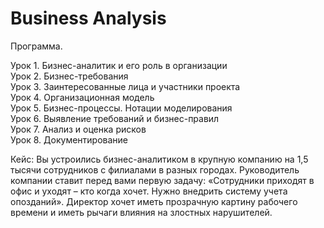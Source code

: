 # Business Analysis

Программа.

Урок 1. Бизнес-аналитик и его роль в организации    
Урок 2. Бизнес-требования    
Урок 3. Заинтересованные лица и участники проекта    
Урок 4. Организационная модель    
Урок 5. Бизнес-процессы. Нотации моделирования    
Урок 6. Выявление требований и бизнес-правил    
Урок 7. Анализ и оценка рисков    
Урок 8. Документирование    

Кейс: Вы устроились бизнес-аналитиком в крупную компанию на 1,5 тысячи сотрудников с филиалами в разных городах. 
Руководитель компании ставит перед вами первую задачу: «Сотрудники приходят в офис и уходят – кто когда хочет. Нужно внедрить систему учета опозданий». 
Директор хочет иметь прозрачную картину рабочего времени и иметь рычаги влияния на злостных нарушителей.
